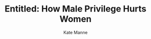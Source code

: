 ---
title: "Entitled: How Male Privilege Hurts Women"
author: "Kate Manne"
isbn: ""
isbn13: ""
rating: "4"
publisher: "Crown"
pages: "269"
publishYear: "2020"
read: "2020"
goodreads_id: "50726976"
---